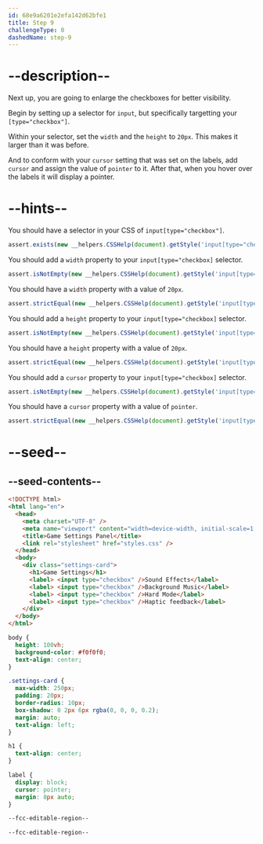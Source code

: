 ```yaml
---
id: 68e9a6201e2efa142d62bfe1
title: Step 9
challengeType: 0
dashedName: step-9
---
```


# --description--

Next up, you are going to enlarge the checkboxes for better visibility.

Begin by setting up a selector for `input`, but specifically targetting your `[type="checkbox"]`.

Within your selector, set the `width` and the `height` to `20px`. This makes it larger than it was before.

And to conform with your `cursor` setting that was set on the labels, add `cursor` and assign the value of `pointer` to it. After that, when you hover over the labels it will display a pointer.

# --hints--

You should have a selector in your CSS of `input[type="checkbox"]`.

```js
assert.exists(new __helpers.CSSHelp(document).getStyle('input[type="checkbox"]'));
```

You should add a `width` property to your `input[type="checkbox]` selector.

```js
assert.isNotEmpty(new __helpers.CSSHelp(document).getStyle('input[type="checkbox"]')?.width);
```

You should have a `width` property with a value of `20px`.

```js
assert.strictEqual(new __helpers.CSSHelp(document).getStyle('input[type="checkbox"]')?.width, "20px");
```

You should add a `height` property to your `input[type="checkbox]` selector.

```js
assert.isNotEmpty(new __helpers.CSSHelp(document).getStyle('input[type="checkbox"]')?.height);
```

You should have a `height` property with a value of `20px`.

```js
assert.strictEqual(new __helpers.CSSHelp(document).getStyle('input[type="checkbox"]')?.height, "20px");
```

You should add a `cursor` property to your `input[type="checkbox]` selector.

```js
assert.isNotEmpty(new __helpers.CSSHelp(document).getStyle('input[type="checkbox"]')?.cursor);
```

You should have a `cursor` property with a value of `pointer`.

```js
assert.strictEqual(new __helpers.CSSHelp(document).getStyle('input[type="checkbox"]')?.cursor, "pointer");
```

# --seed--

## --seed-contents--

```html
<!DOCTYPE html>
<html lang="en">
  <head>
    <meta charset="UTF-8" />
    <meta name="viewport" content="width=device-width, initial-scale=1.0" />
    <title>Game Settings Panel</title>
    <link rel="stylesheet" href="styles.css" />
  </head>
  <body>
    <div class="settings-card">
      <h1>Game Settings</h1>
      <label> <input type="checkbox" />Sound Effects</label>
      <label> <input type="checkbox" />Background Music</label>
      <label> <input type="checkbox" />Hard Mode</label>
      <label> <input type="checkbox" />Haptic feedback</label>
    </div>
  </body>
</html>
```

```css
body {
  height: 100vh;
  background-color: #f0f0f0;
  text-align: center;
}

.settings-card {
  max-width: 250px;
  padding: 20px;
  border-radius: 10px;
  box-shadow: 0 2px 6px rgba(0, 0, 0, 0.2);
  margin: auto;
  text-align: left;
}

h1 {
  text-align: center;
}

label {
  display: block;
  cursor: pointer;
  margin: 8px auto;
}

--fcc-editable-region--

--fcc-editable-region--
```
